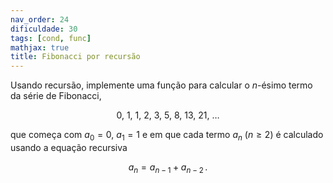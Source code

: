 ```yaml
---
nav_order: 24
dificuldade: 30
tags: [cond, func]
mathjax: true
title: Fibonacci por recursão
---
```


Usando recursão, implemente uma função para calcular o $n$-ésimo termo da série de Fibonacci,

$$ 0,\ 1,\ 1,\ 2,\ 3,\ 5,\ 8,\ 13,\ 21,\ \ldots $$

que começa com $a_0=0$, $a_1=1$ e em que cada termo $a_n$ ($n \ge 2$) é calculado usando a equação recursiva

$$ a_n = a_{n-1} + a_{n-2}\,. $$
